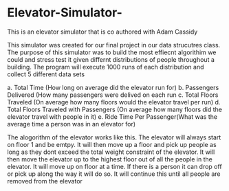 # Elevator-Simulator-

This is an elevator simulator that is co authored with Adam Cassidy 

This simulator was created for our final project in our data strucutres class. The purpose of this simulator was to build the most effiecnt 
algorithim we could and stress test it given differnt distributions of people throughout a building. The program will execute 1000 runs of each 
distribution and collect 5 different data sets 

  a. Total Time (How long on average did the elevator run for)
  b. Passengers Delivered (How many passengers were delived on each run 
  c. Total Floors Traveled (On average how many floors would the elevator travel per run)
  d. Total Floors Traveled with Passengers (On average how many floors did the elevator travel with people in it)
  e. Ride Time Per Passenger(What was the average time a person was in an elevator for)
  
The alogorithm of the elevator works like this. The elevator will always start on floor 1 and be emtpy. It will then move up a floor and pick 
up people as long as they dont exceed the total weight constraint of the elevator. It will then move the elevator up to the highest floor
out of all the people in the elevator. It will move up on floor at a time. If there is a person it can drop off or pick up along the way it 
will do so. It will continue this until all people are removed from the elevator 
